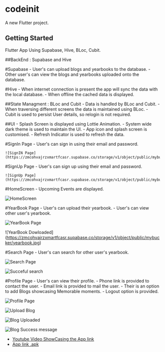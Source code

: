 # codeinit

A new Flutter project.

## Getting Started

Flutter App Using Supabase, Hive, BLoc, Cubit.

##BackEnd : Supabase and Hive

#Supabase
    - User's can upload blogs and yearbooks to the database.
    - Other user's can view the blogs and yearbooks uploaded onto the database.

#Hive
    - When internet connection is present the app will sync the data with the local database.
    - When offline the cached data is displayed.

##State Managment : BLoc and Cubit
    - Data is handled by BLoc and Cubit.
    - When traversing different screens the data is maintained using BLoc.
    - Cubit is used to persist User details, so relogin is not required.

##UI
    - Splash Screen is displayed using Lottie Animation.
    - System wide dark theme is used to maintain the UI.
    - App icon and splash screen is customised.
    - Refresh Indicator is used to refresh the data.

#SignIn Page
    - User's can sign in using their email and password.
    
    ![SignIN Page](https://zmcohvajrzxmartfcasr.supabase.co/storage/v1/object/public/mybucker/signin%20page.jpg)
    
#SignUp Page
    - User's can sign up using their email and password.
    
    ![SignUp Page](https://zmcohvajrzxmartfcasr.supabase.co/storage/v1/object/public/mybucker/signup%20page.jpg)

#HomeScreen
    - Upcoming Events are displayed.

 ![HomeScreen](https://zmcohvajrzxmartfcasr.supabase.co/storage/v1/object/public/mybucker/home.jpg)

#YearBook Page
    - User's can upload their yearbook.
    - User's can view other user's yearbook.

 ![YearBook Page](https://zmcohvajrzxmartfcasr.supabase.co/storage/v1/object/public/mybucker/yearbook%20download%20list.jpg)

 ![YearBook Dowloaded] (https://zmcohvajrzxmartfcasr.supabase.co/storage/v1/object/public/mybucker/yearbook.jpg)

#Search Page
    - User's can search for other user's yearbook.

![Search Page](https://zmcohvajrzxmartfcasr.supabase.co/storage/v1/object/public/mybucker/searchview.jpg)

![Succeful search](https://zmcohvajrzxmartfcasr.supabase.co/storage/v1/object/public/mybucker/serach.jpg)

#Profile Page
    - User's can view their profile.
    - Phone link is provided to contact the user.
    - Email link is provided to mail the user.
    - Their is an option to add Blogs showcasing Memorable moments.
    - Logout option is provided.
    
![Profile Page](https://zmcohvajrzxmartfcasr.supabase.co/storage/v1/object/public/mybucker/profile%20view.jpg)

![Upload Blog](https://zmcohvajrzxmartfcasr.supabase.co/storage/v1/object/public/mybucker/blog%20upload%20view.jpg)

![Blog Uploaded](https://zmcohvajrzxmartfcasr.supabase.co/storage/v1/object/public/mybucker/successfully%20uploaded.jpg)

![Blog Success message](https://zmcohvajrzxmartfcasr.supabase.co/storage/v1/object/public/mybucker/successfully%20uploaded%20message.jpg)


- [Youtube Video ShowCasing the App link](https://youtu.be/2H6qumcEtpo?si=1BDeceOaeAogSLFN)
- [App link .apk](https://drive.google.com/file/d/1MxnfjXJtbXwxhWp15FQnWKCLiJ4Tgacf/view?usp=sharing)
